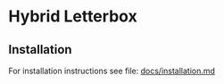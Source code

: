 # Hybrid Letterbox

## Installation

For installation instructions see file: [docs/installation.md](docs/installation.md)


